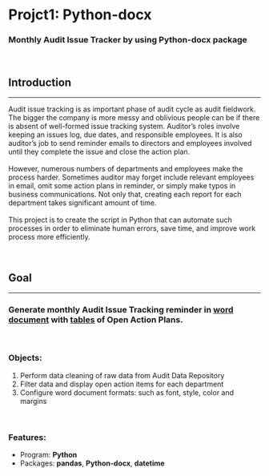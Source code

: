 # Projct1: Python-docx 
### **Monthly Audit Issue Tracker by using Python-docx package**

<br/>

## Introduction
------
Audit issue tracking is as important phase of audit cycle as audit fieldwork. The bigger the company is more messy and oblivious people can be if there is absent of well-formed issue tracking system.
Auditor’s roles involve keeping an issues log, due dates, and responsible employees. It is also auditor’s job to send reminder emails to directors and employees involved until they complete the issue and close the action plan.\
\
However, numerous numbers of departments and employees make the process harder. Sometimes auditor may forget include relevant employees in email, omit some action plans in reminder, or simply make typos in business communications. Not only that, creating each report for each department takes significant amount of time. \
\
This project is to create the script in Python that can automate such processes in order to eliminate human errors, save time, and improve work process more efficiently.


<br/>

## Goal
------
### Generate monthly **Audit Issue Tracking reminder** in <ins>word document</ins> with <ins>tables</ins> of **Open Action Plans**.

<br/>

### Objects:
1. Perform data cleaning of raw data from Audit Data Repository
2. Filter data and display open action items for each department
3. Configure word document formats: such as font, style, color and margins

<br/>

### Features: 
* Program: **Python**
* Packages: **pandas**, **Python-docx**, **datetime**
